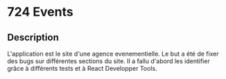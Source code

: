 # 724 Events

## Description
L'application est le site d'une agence evenementielle. Le but a été de fixer des bugs sur différentes sections du site. Il a fallu d'abord les identifier grâce à différents tests et à React Developper Tools. 
